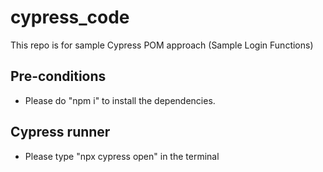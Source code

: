 # cypress_code

This repo is for sample Cypress POM approach (Sample Login Functions)

## Pre-conditions

- Please do "npm i" to install the dependencies.

## Cypress runner

- Please type "npx cypress open" in the terminal
